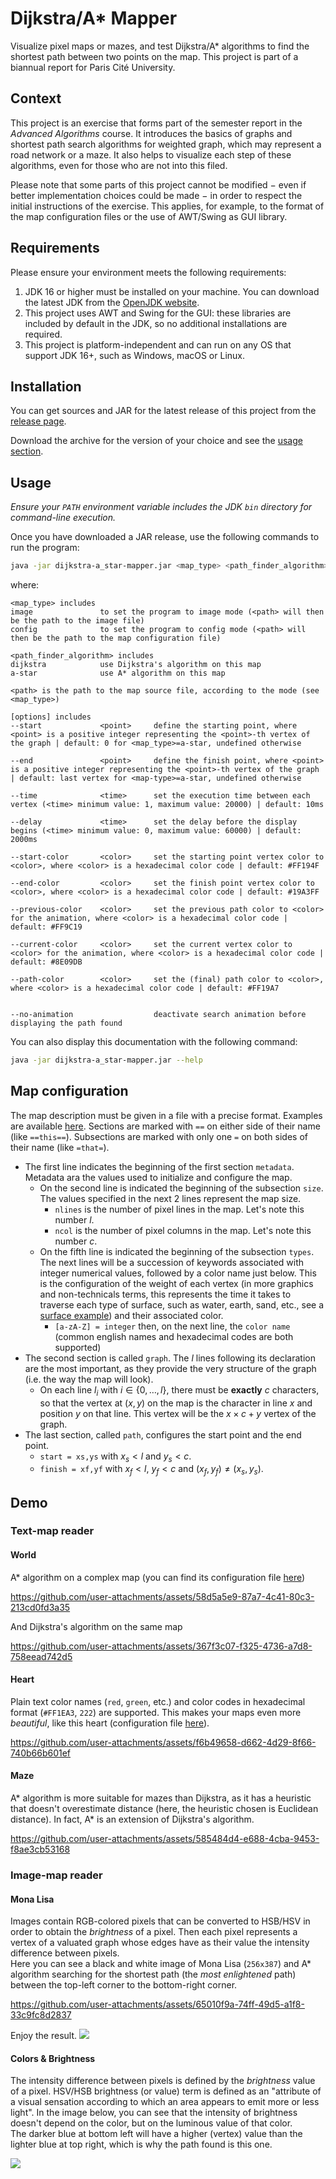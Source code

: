 # Dijkstra/A* Mapper
Visualize pixel maps or mazes, and test Dijkstra/A\* algorithms to find the shortest path between two points on the map. 
This project is part of a biannual report for Paris Cité University.

## Context
This project is an exercise that forms part of the semester report in the *Advanced Algorithms* course.
It introduces the basics of graphs and shortest path search algorithms for weighted graph, 
which may represent a road network or a maze.
It also helps to visualize each step of these algorithms, even for those who are not
into this filed.

Please note that some parts of this project cannot be modified $-$ even if better implementation choices could be made $-$
in order to respect the initial instructions of the exercise.
This applies, for example, to the format of the map configuration files or the use of AWT/Swing as GUI library.

## Requirements
Please ensure your environment meets the following requirements:
1. JDK 16 or higher must be installed on your machine. 
You can download the latest JDK from the [OpenJDK website](https://openjdk.org).
2. This project uses AWT and Swing for the GUI: these libraries are included by default in the JDK,
so no additional installations are required.
3. This project is platform-independent and can run on any OS that support JDK 16+, such as Windows, macOS or Linux.

## Installation
You can get sources and JAR for the latest release of this project 
from the [release page](https://github.com/pacotine/dijkstra-a_star-mapper/releases).

Download the archive for the version of your choice and see the [usage section](#usage).

## Usage
*Ensure your `PATH` environment variable includes the JDK `bin` directory for command-line execution.*

Once you have downloaded a JAR release, use the following commands to run the program:
```bash
java -jar dijkstra-a_star-mapper.jar <map_type> <path_finder_algorithm> <path> [options]
```            
where:
```text
<map_type> includes
image               to set the program to image mode (<path> will then be the path to the image file)
config              to set the program to config mode (<path> will then be the path to the map configuration file)

<path_finder_algorithm> includes
dijkstra            use Dijkstra's algorithm on this map
a-star              use A* algorithm on this map

<path> is the path to the map source file, according to the mode (see <map_type>)

[options] includes
--start             <point>     define the starting point, where <point> is a positive integer representing the <point>-th vertex of the graph | default: 0 for <map_type>=a-star, undefined otherwise

--end               <point>     define the finish point, where <point> is a positive integer representing the <point>-th vertex of the graph | default: last vertex for <map-type>=a-star, undefined otherwise

--time              <time>      set the execution time between each vertex (<time> minimum value: 1, maximum value: 20000) | default: 10ms

--delay             <time>      set the delay before the display begins (<time> minimum value: 0, maximum value: 60000) | default: 2000ms

--start-color       <color>     set the starting point vertex color to <color>, where <color> is a hexadecimal color code | default: #FF194F

--end-color         <color>     set the finish point vertex color to <color>, where <color> is a hexadecimal color code | default: #19A3FF

--previous-color    <color>     set the previous path color to <color> for the animation, where <color> is a hexadecimal color code | default: #FF9C19

--current-color     <color>     set the current vertex color to <color> for the animation, where <color> is a hexadecimal color code | default: #8E09DB

--path-color        <color>     set the (final) path color to <color>, where <color> is a hexadecimal color code | default: #FF19A7


--no-animation                  deactivate search animation before displaying the path found
```
You can also display this documentation with the following command:
```bash
java -jar dijkstra-a_star-mapper.jar --help
```

## Map configuration
The map description must be given in a file with a precise format. Examples are available [here](assets/examples).
Sections are marked with `==` on either side of their name (like `==this==`). Subsections are marked with
only one `=` on both sides of their name (like `=that=`).
- The first line indicates the beginning of the first section `metadata`. 
Metadata ara the values used to initialize and configure the map.
  - On the second line is indicated the beginning of the subsection `size`.
    The values specified in the next 2 lines represent the map size.
    - `nlines` is the number of pixel lines in the map. Let's note this number $l$.
    - `ncol` is the number of pixel columns in the map. Let's note this number $c$.
  - On the fifth line is indicated the beginning of the subsection `types`.
  The next lines will be a succession of keywords associated with integer numerical values, 
  followed by a color name just below. This is the configuration of the weight of each vertex
  (in more graphics and non-technicals terms, this represents the time it takes to traverse each
  type of surface, such as water, earth, sand, etc., see a [surface example](assets/examples/test.txt)) and their associated color.
    - `[a-zA-Z] = integer` then, on the next line, the `color name` 
    (common english names and hexadecimal codes are both supported)
- The second section is called `graph`. The $l$ lines following its declaration are the most important, as they provide
the very structure of the graph (i.e. the way the map will look).
  - On each line $l_i$ with $`i \in \{0, \dots, l \}`$, there must be **exactly** $c$ characters, so that the vertex at $(x,y)$ on the map is the character
  in line $x$ and position $y$ on that line. This vertex will be the $x \times c + y$ vertex of the graph.
- The last section, called `path`, configures the start point and the end point.
  - `start = xs,ys` with $x_s < l$ and $y_s < c$.
  - `finish = xf,yf` with $x_f < l$, $y_f < c$ and $(x_f, y_f) \neq (x_s, y_s)$.

## Demo
### Text-map reader
#### World
A\* algorithm on a complex map (you can find its configuration file [here](assets/examples/test.txt))

https://github.com/user-attachments/assets/58d5a5e9-87a7-4c41-80c3-213cd0fd3a35

And Dijkstra's algorithm on the same map

https://github.com/user-attachments/assets/367f3c07-f325-4736-a7d8-758eead742d5

#### Heart
Plain text color names (`red`, `green`, etc.) and color codes in hexadecimal format (`#FF1EA3`, `222`) are supported. 
This makes your maps even more *beautiful*, like this heart (configuration file [here](assets/examples/heart.txt)).

https://github.com/user-attachments/assets/f6b49658-d662-4d29-8f66-740b66b601ef

#### Maze
A* algorithm is more suitable for mazes than Dijkstra, as it has a heuristic that doesn't overestimate distance (here, the heuristic chosen is Euclidean distance). 
In fact, A* is an extension of Dijkstra's algorithm.

https://github.com/user-attachments/assets/585484d4-e688-4cba-9453-f8ae3cb53168

### Image-map reader
#### Mona Lisa
Images contain RGB-colored pixels that can be converted to HSB/HSV in order to obtain the *brightness* of a pixel. 
Then each pixel represents a vertex of a valuated graph whose edges have as their value the intensity difference between pixels.\
Here you can see a black and white image of Mona Lisa (`256x387`) and A* algorithm searching for the shortest path (the *most enlightened* path) between the top-left corner to the bottom-right corner.

https://github.com/user-attachments/assets/65010f9a-74ff-49d5-a1f8-33c9fc8d2837

Enjoy the result.
![](https://github.com/user-attachments/assets/eb24148f-0a0b-4390-b344-5035d2a03f67)

#### Colors & Brightness
The intensity difference between pixels is defined by the *brightness* value of a pixel. HSV/HSB brightness (or value) term is defined as an "attribute of a visual sensation according to which an area appears to emit more or less light". In the image below, you can see that the intensity of brightness doesn't depend on the color, but on the luminous value of that color.\
The darker blue at bottom left will have a higher (vertex) value than the lighter blue at top right, which is why the path found is this one. 

![](https://github.com/user-attachments/assets/d7ad75d9-00fd-4c44-951a-f801d652121a)



